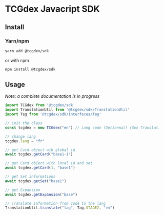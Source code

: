 # TCGdex Javacript SDK

## Install

### Yarn/npm

```bash
yarn add @tcgdex/sdk
```
or with npm
```bash
npm install @tcgdex/sdk
```

## Usage

_Note: a complete documentation is in progress_

```javascript
import TCGdex from '@tcgdex/sdk'
import TranslationUtil from '@tcgdex/sdk/TranslationUtil'
import Tag from '@tcgdex/sdk/interfaces/Tag'

// init the class
const tcgdex = new TCGdex("en") // Lang code (Optionnal) (See TranslationUtil.ts line 3)

// change lang
tcgdex.lang = "fr"

// get Card object wih global id
await tcgdex.getCard("base1-1")

// get Card object with local id and set
await tcgdex.getCard(1, "base1")

// get Set informations
await tcgdex.getSet("base1")

// get Expansion
await tcgdex.getExpansion("base")

// Translate information from code to the lang
TranslationUtil.translate("tag", Tag.STAGE2, "en")
```
